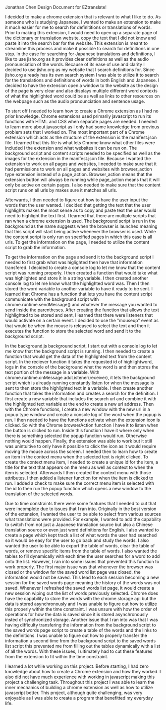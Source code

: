Jonathan Chen Design Document for EZtranslate!

I decided to make a chrome extension that is relevant to what I like to do. As someone who is studying Japanese, I wanted to make an extension to make it much easier for me to search for definititions or translations of words. Prior to making this extension, I would need to open up a separate page of the dictionary or translation website, copy the text that I did not know and paste it into the search bar for the website. This extension is meant to streamline this process and make it possible to search for definitions in one step. In the case for searching for Japanese translations and definitions, I like to use jisho.org as it provides clear definitions as well as the audio pronounciation of the words. Because of its ease of use and clarity I decided to use jisho.org as my website that I search definitions for. Since jisho.org already has its own search system I was able to utilize it to search for the translations and definitions of words in both English and Japanese. I decided to have the extension open a window to the website as the design of the page is very clear and also displays multiple different word contexts of what the highlighted word could be as well as links to other resources on the webpage such as the audio pronounciation and sentence usage.

To start off I needed to learn how to create a Chrome extension as I had no prior knowledge. Chrome extensions used primarily javascript to run its functions with HTML and CSS when separate pages are needed. I needed to learn more about javascript as I only had some knowledge from previous problem sets that I worked on. The most important part of a Chrome extension which acts as the structure of the extension is the manifest.json file. I learned that this file is what lets Chrome know what other files were included i the extension and what websites it can be run on. The background script and content scripts needed to be specified as well as the images for the extension in the manifest.json file. Because I wanted the extension to work on all pages and websites, I needed to make sure that it had permissions to work on all pages and websites with browser_action type extension instead of a page_action. Browser_action means that the extension button will always be running while page_action means that it will only be active on certain pages. I also needed to make sure that the content script runs on all urls by makes sure it matches all urls.

Afterwards, I then needed to figure out how to have the user input the words that the user wanted. I decided that getting the text that the user highlights makes the most sense as to copy and paste text the user would need to highlight the text first. I learned that there are multiple scripts that ran when a chrome extension is used. The background script is run in the background as the name suggests when the browser is launched meaning that this script will start being active whenever the browser is used. While the content script is only run on specified pages in which this case is all urls. To get the information on the page, I needed to utilize the content script to grab the information.

To get the information on the page and send it to the background script I needed to first grab what was higlighted then have that information transfered. I decided to create a console log to let me know that the content script was running properly. I then created a function that would take what was highlighted and store it in a string variable. I then created another console log to let me know what the highlighted word was. Then I then stored the word variable to another variable to have it ready to be sent. I learned that Chrome has a function that lets you have the content script communicate with the background script with chrome.runtime.sendMessage() and whatever the message you wanted to send inside the parentheses. After creating the function that allows the text highlighted to be stored and sent, I learned that there were listeners that would activate on a certain event. I decided to use the "mouseup" event as that would be when the mouse is released to select the text and then it executes the function to store the selected word and send it to the background script.

In the background.js background script, I start out with a console log to let me know that the background script is running. I then needed to create a function that would get the data of the highlighted text from the content script. In the reciever function it takes the requested id of highlightword, logs in the console of the background what the word is and then stores the text portion of the message in a variable. With chrome.runtime.onMessage.addListener(receiver), it lets the background script which is already running constantly listen for when the message is sent to then store the highlighted text in a variable. I then create another function that takes the information and creates a search for the definition. I first create a new variable that includes the search url and combine it with the highlighted text variable at the end to create a new url address. Then with the Chrome functions, I create a new window with the new url in a popup type window and create a console log of the word when the popup is run. I then needed to have the functions activate when the extension icon is clicked. So with the Chrome browserAction function I have it to listen when the button is clicked to run. Inside this function I have it where only when there is something selected the popup function would run. Otherwise nothing would happen. Finally, the extension was able to work but it still was unintuitive to only have it possible to click the icon as it would require moving the mouse across the screen. I needed then to learn how to create an item in the context menu when the selected text is right clicked. To create the context menu item, I needed to create a unique id for the item, a title for the text that appears on the menu as well as context to when the item is selected. Afterwards I then created the context menu with those attributes. I then added a listener function for when the item is clicked to run. I added a check to make sure the correct menu item is selected with the id to then run the popup function which opens a new window to the translation of the selected words.

Due to time constraints there were some features that I needed to cut that were incomplete due to issues that I ran into. Originally in the best version of the extension, I wanted the user to be able to select from various sources what translations were provided. For example, I wanted to add the capability to switch from not just a Japanese translation source but also a Chinese translation source or even just word definitions for English. I also wanted to create a page which kept track a list of what words the user had searched so it would be easy for the user to go back and study the words. I also wanted the user to be able to export the table of words, clear the table of words, or remove specific items from the table of words. I also wanted the tables to fill dynamically with each time the user searches for a word to add onto the list. However, I ran into some issues that prevented this function to work properly. The first major issue was that whenever the browser was closed or the window for the saved word list page was closed, the information would not be saved. This lead to each session becoming a new session for the saved words page meaning the history of the words was not saved. Whenever I refreshed the saved words list page, it would create a new session wiping out the list of words previously selected. Chrome does have the capability to store the words with the chrome.storage api but the data is stored asynchronously and I was unable to figure out how to utilize this properly within the time constraint. I was unsure with how the order of operations for how the data is saved since it is stored asynchronously insted of synchronized storage. Another issue that I ran into was that I was having difficulty transfering the information from the background script to the saved words page script to create a table of the words and the links to the definitions. I was unable to figure out how to properly transfer the information a second time from the background script to the saved words list script this prevented me from filling out the tables dynamically with a list of all the words. With these issues, I ultimately had to cut these features from the extension to fit within the time constraint.

I learned a lot while working on this project. Before starting, I had zero knowledge about how to create a Chrome extension and how they worked. I also did not have much experience with working in javascript making this project a challenging task. Throughout this project I was able to learn the inner mechanics of building a chrome extension as well as how to utilize javascript better. This project, although quite challenging, was very enjoyable as I was able to create a program that benefitted my everyday life.